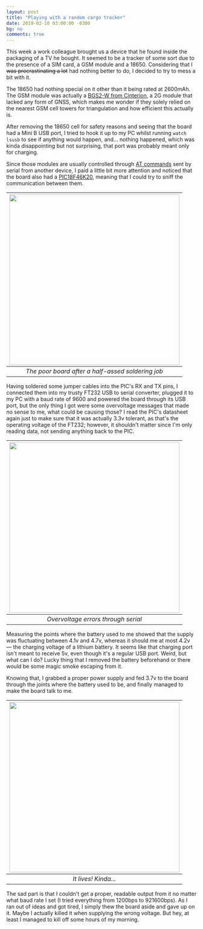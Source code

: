 ```yaml
---
layout: post
title: "Playing with a random cargo tracker"
date: 2019-02-10 03:00:00 -0300
bg: no
comments: true
---
```


This week a work colleague brought us a device that he found inside the packaging of a TV he bought. It seemed to be a tracker of some sort due to the presence of a SIM card, a GSM module and a 18650. Considering that I ~~was procrastinating a lot~~ had nothing better to do, I decided to try to mess a bit with it.

The 18650 had nothing special on it other than it being rated at 2600mAh. The GSM module was actually a [BGS2-W from Cinterion](http://ultran.ru/sites/default/files/bgs2_hd_v01301.pdf), a 2G module that lacked any form of GNSS, which makes me wonder if they solely relied on the nearest GSM cell towers for triangulation and how efficient this actually is. 

After removing the 18650 cell for safety reasons and seeing that the board had a Mini B USB port, I tried to hook it up to my PC whilst running `watch lsusb` to see if anything would happen, and... nothing happened, which was kinda disappointing but not surprising, that port was probably meant only for charging.


Since those modules are usually controlled through [AT commands](https://en.wikipedia.org/wiki/Hayes_command_set) sent by serial from another device, I paid a little bit more attention and noticed that the board also had a [PIC18F46K20](https://www.microchip.com/wwwproducts/en/en026331), meaning that I could try to sniff the communication between them.

| <img src="{{ site.baseurl }}/images/gsm-tracker/board.jpg" width="450"> | 
|:--:| 
| *The poor board after a half-assed soldering job* |

Having soldered some jumper cables into the PIC's RX and TX pins, I connected them into my trusty FT232 USB to serial converter, plugged it to my PC with a baud rate of 9600 and powered the board through its USB port, but the only thing I got were some overvoltage messages that made no sense to me, what could be causing those? I read the PIC's datasheet again just to make sure that it was actually 3.3v tolerant, as that's the operating voltage of the FT232; however, it shouldn't matter since I'm only reading data, not sending anything back to the PIC.

| <img src="{{ site.baseurl }}/images/gsm-tracker/overvoltage.jpg" width="450"> | 
|:--:| 
| *Overvoltage errors through serial* |

Measuring the points where the battery used to me showed that the supply was fluctuating between 4.1v and 4.7v, whereas it should me at most 4.2v — the charging voltage of a lithium battery. It seems like that charging port isn't meant to receive 5v, even though it's a regular USB port. Weird, but what can I do? Lucky thing that I removed the battery beforehand or there would be some magic smoke escaping from it. 

Knowing that, I grabbed a proper power supply and fed 3.7v to the board through the joints where the battery used to be, and finally managed to make the board talk to me.

| <img src="{{ site.baseurl }}/images/gsm-tracker/fail.jpg" width="450"> | 
|:--:| 
| *It lives! Kinda...* |

The sad part is that I couldn't get a proper, readable output from it no matter what baud rate I set (I tried everything from 1200bps to 921600bps). As I ran out of ideas and got tired, I simply thew the board aside and gave up on it. Maybe I actually killed it when supplying the wrong voltage. But hey, at least I managed to kill off some hours of my morning.
